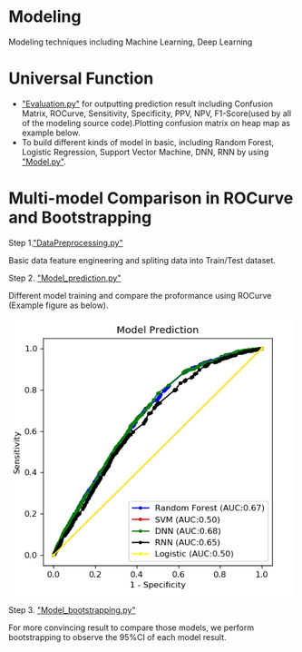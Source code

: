 # Modeling
Modeling techniques including Machine Learning, Deep Learning

# Universal Function
- ["Evaluation.py"](https://github.com/xup6YJ/Modeling/blob/main/Code/Evaluation.py) for outputting prediction result including Confusion Matrix, ROCurve, Sensitivity, Specificity, PPV, NPV, F1-Score(used by all of the modeling source code).Plotting confusion matrix on heap map as example below.
- To build different kinds of model in basic, including Random Forest, Logistic Regression, Support Vector Machine, DNN, RNN by using ["Model.py"](https://github.com/xup6YJ/Modeling/blob/main/Code/Model.py).

# Multi-model Comparison in ROCurve and Bootstrapping
Step 1.["DataPreprocessing.py"](https://github.com/xup6YJ/Modeling/blob/main/Code/DataPreprocessing.py)

Basic data feature engineering and spliting data into Train/Test dataset.

Step 2. ["Model_prediction.py"](https://github.com/xup6YJ/Modeling/blob/main/Code/Model_prediction.py)

Different model training and compare the proformance using ROCurve (Example figure as below).

<p align="center">
  <img src="Example Image/ROC.jpg">
</p>

Step 3. ["Model_bootstrapping.py"](https://github.com/xup6YJ/Modeling/blob/main/Code/Model_bootstrapping.py)

For more convincing result to compare those models, we perform bootstrapping to observe the 95%CI of each model result.
